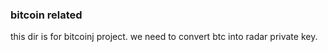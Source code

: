### bitcoin related
  this dir is for bitcoinj project.
  we need to convert btc into radar private key.

  
